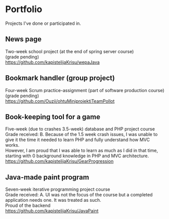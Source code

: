 # Portfolio
Projects I've done or participated in.

## News page
Two-week school project (at the end of spring server course)
<br/> (grade pending)
<br/> https://github.com/kapistelijaKrisu/wepaJava

## Bookmark handler (group project)
Four-week Scrum practice-assignment (part of software production course)
<br/> (grade pending)
<br/> https://github.com/Ouzii/ohtuMiniprojektiTeamPollot

## Book-keeping tool for a game
Five-week (due to crashes 3.5-week) database and PHP project course
<br/> Grade received: B. Because of the 1.5 week crash issues, I was unable to give it the time it needed to learn PHP and fully understand how MVC works.
<br/> However, I am proud that I was able to learn as much as I did in that time, starting with 0 background knowledge in PHP and MVC architecture.
<br/> https://github.com/kapistelijaKrisu/GearProgression

## Java-made paint program
Seven-week iterative programming project course
<br/> Grade received: A. UI was not the focus of the course but a completed application needs one. It was treated as such.
<br/> Proud of the backend 
<br/> https://github.com/kapistelijaKrisu/JavaPaint
